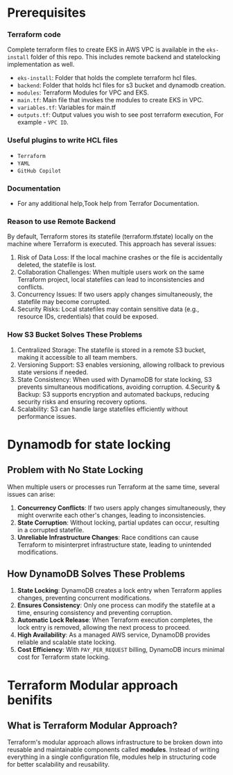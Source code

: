 # Prerequisites

### Terraform code 

Complete terraform files to create EKS in AWS VPC is available in the `eks-install` folder of this repo. This includes remote backend and statelocking implementation as well.

- `eks-install`: Folder that holds the complete terraform hcl files.
- `backend`: Folder that holds hcl files for s3 bucket and dynamodb creation.
- `modules`: Terraform Modules for VPC and EKS.
- `main.tf`: Main file that invokes the modules to create EKS in VPC.
- `variables.tf`: Variables for main.tf
- `outputs.tf`: Output values you wish to see post terraform execution, For example - `VPC ID`.

### Useful plugins to write HCL files

- `Terraform`
- `YAML`
- `GitHub Copilot`

### Documentation

- For any additional help,Took help from Terrafor Documentation.


### Reason to use Remote Backend

By default, Terraform stores its statefile (terraform.tfstate) locally on the machine where Terraform is executed. This approach has several issues:

1. Risk of Data Loss: If the local machine crashes or the file is accidentally deleted, the statefile is lost.
2. Collaboration Challenges: When multiple users work on the same Terraform project, local statefiles can lead to inconsistencies and conflicts.
3. Concurrency Issues: If two users apply changes simultaneously, the statefile may become corrupted.
4. Security Risks: Local statefiles may contain sensitive data (e.g., resource IDs, credentials) that could be exposed.

### How S3 Bucket Solves These Problems

1. Centralized Storage: The statefile is stored in a remote S3 bucket, making it accessible to all team members.
2. Versioning Support: S3 enables versioning, allowing rollback to previous state versions if needed.
3. State Consistency: When used with DynamoDB for state locking, S3 prevents simultaneous modifications, avoiding corruption.
4.Security & Backup: S3 supports encryption and automated backups, reducing security risks and ensuring recovery options.
5. Scalability: S3 can handle large statefiles efficiently without performance issues.

# Dynamodb for state locking

## **Problem with No State Locking**
When multiple users or processes run Terraform at the same time, several issues can arise:
1. **Concurrency Conflicts**: If two users apply changes simultaneously, they might overwrite each other's changes, leading to inconsistencies.
2. **State Corruption**: Without locking, partial updates can occur, resulting in a corrupted statefile.
3. **Unreliable Infrastructure Changes**: Race conditions can cause Terraform to misinterpret infrastructure state, leading to unintended modifications.

## **How DynamoDB Solves These Problems**
1. **State Locking**: DynamoDB creates a lock entry when Terraform applies changes, preventing concurrent modifications.
2. **Ensures Consistency**: Only one process can modify the statefile at a time, ensuring consistency and preventing corruption.
3. **Automatic Lock Release**: When Terraform execution completes, the lock entry is removed, allowing the next process to proceed.
4. **High Availability**: As a managed AWS service, DynamoDB provides reliable and scalable state locking.
5. **Cost Efficiency**: With `PAY_PER_REQUEST` billing, DynamoDB incurs minimal cost for Terraform state locking.

# Terraform Modular approach benifits

## **What is Terraform Modular Approach?**
Terraform's modular approach allows infrastructure to be broken down into reusable and maintainable components called **modules**. Instead of writing everything in a single configuration file, modules help in structuring code for better scalability and reusability.
